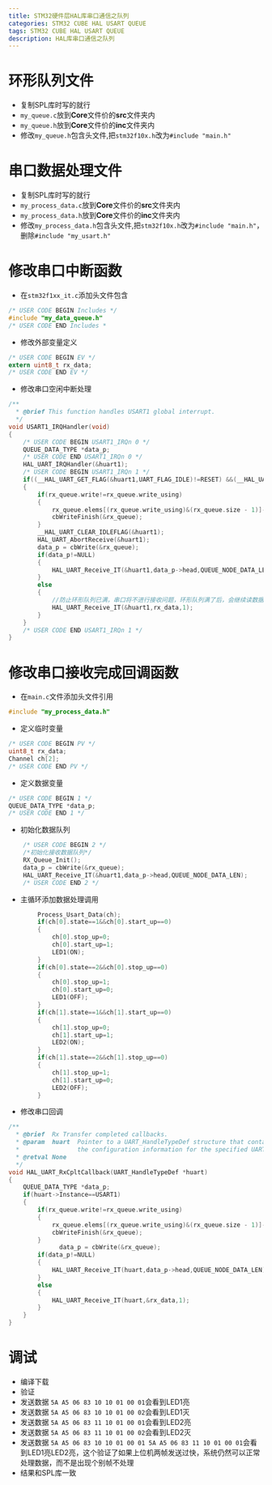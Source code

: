 ```yaml
---
title: STM32硬件层HAL库串口通信之队列
categories: STM32 CUBE HAL USART QUEUE
tags: STM32 CUBE HAL USART QUEUE
description: HAL库串口通信之队列
---
```

# 环形队列文件
- 复制SPL库时写的就行
- `my_queue.c`放到**Core**文件价的**src**文件夹内
- `my_queue.h`放到**Core**文件价的**inc**文件夹内
- 修改`my_queue.h`包含头文件,把`stm32f10x.h`改为`#include "main.h"`

# 串口数据处理文件
- 复制SPL库时写的就行
- `my_process_data.c`放到**Core**文件价的**src**文件夹内
- `my_process_data.h`放到**Core**文件价的**inc**文件夹内
- 修改`my_process_data.h`包含头文件,把`stm32f10x.h`改为`#include "main.h"`，删除`#include "my_usart.h"`

# 修改串口中断函数
- 在`stm32f1xx_it.c`添加头文件包含

```c
/* USER CODE BEGIN Includes */
#include "my_data_queue.h"
/* USER CODE END Includes *
```
- 修改外部变量定义

```c
/* USER CODE BEGIN EV */
extern uint8_t rx_data;
/* USER CODE END EV */
```

- 修改串口空闲中断处理

```c
/**
  * @brief This function handles USART1 global interrupt.
  */
void USART1_IRQHandler(void)
{
    /* USER CODE BEGIN USART1_IRQn 0 */
    QUEUE_DATA_TYPE *data_p;
    /* USER CODE END USART1_IRQn 0 */
    HAL_UART_IRQHandler(&huart1);
    /* USER CODE BEGIN USART1_IRQn 1 */
    if((__HAL_UART_GET_FLAG(&huart1,UART_FLAG_IDLE)!=RESET) &&(__HAL_UART_GET_IT_SOURCE(&huart1,UART_IT_IDLE)!=RESET))
    {
        if(rx_queue.write!=rx_queue.write_using)
        {
            rx_queue.elems[(rx_queue.write_using)&(rx_queue.size - 1)]->len=QUEUE_NODE_DATA_LEN-huart1.RxXferCount;
            cbWriteFinish(&rx_queue);
        }
        __HAL_UART_CLEAR_IDLEFLAG(&huart1);
        HAL_UART_AbortReceive(&huart1);
        data_p = cbWrite(&rx_queue);
        if(data_p!=NULL)
        {
            HAL_UART_Receive_IT(&huart1,data_p->head,QUEUE_NODE_DATA_LEN);
        }
        else
        {
            //防止环形队列已满，串口将不进行接收问题，环形队列满了后，会继续读数据并覆盖直到队列可以进行操作
            HAL_UART_Receive_IT(&huart1,rx_data,1);
        }
    }
    /* USER CODE END USART1_IRQn 1 */
}
```
# 修改串口接收完成回调函数
- 在`main.c`文件添加头文件引用

```c
#include "my_process_data.h"
```
- 定义临时变量

```c
/* USER CODE BEGIN PV */
uint8_t rx_data;
Channel ch[2];
/* USER CODE END PV */
```
- 定义数据变量

```c
/* USER CODE BEGIN 1 */
QUEUE_DATA_TYPE *data_p;
/* USER CODE END 1 */
```
- 初始化数据队列

```c
    /* USER CODE BEGIN 2 */
    /*初始化接收数据队列*/
    RX_Queue_Init();
    data_p = cbWrite(&rx_queue);
    HAL_UART_Receive_IT(&huart1,data_p->head,QUEUE_NODE_DATA_LEN);
    /* USER CODE END 2 */
```
- 主循环添加数据处理调用

```c
        Process_Usart_Data(ch);
        if(ch[0].state==1&&ch[0].start_up==0)
        {
            ch[0].stop_up=0;
            ch[0].start_up=1;
            LED1(ON);
        }
        if(ch[0].state==2&&ch[0].stop_up==0)
        {
            ch[0].stop_up=1;
            ch[0].start_up=0;
            LED1(OFF);
        }
        if(ch[1].state==1&&ch[1].start_up==0)
        {
            ch[1].stop_up=0;
            ch[1].start_up=1;
            LED2(ON);
        }
        if(ch[1].state==2&&ch[1].stop_up==0)
        {
            ch[1].stop_up=1;
            ch[1].start_up=0;
            LED2(OFF);
        }
```
- 修改串口回调

```c
/**
  * @brief  Rx Transfer completed callbacks.
  * @param  huart  Pointer to a UART_HandleTypeDef structure that contains
  *                the configuration information for the specified UART module.
  * @retval None
  */
void HAL_UART_RxCpltCallback(UART_HandleTypeDef *huart)
{
    QUEUE_DATA_TYPE *data_p;
    if(huart->Instance==USART1)
    {
        if(rx_queue.write!=rx_queue.write_using)
        {
            rx_queue.elems[(rx_queue.write_using)&(rx_queue.size - 1)]->len=QUEUE_NODE_DATA_LEN;
            cbWriteFinish(&rx_queue);
        }
			  data_p = cbWrite(&rx_queue);
        if(data_p!=NULL)
        {
            HAL_UART_Receive_IT(huart,data_p->head,QUEUE_NODE_DATA_LEN);
        }
        else
        {
            HAL_UART_Receive_IT(huart,&rx_data,1);
        }
    }
}
```
# 调试
- 编译下载
- 验证
- 发送数据 `5A A5 06 83 10 10 01 00 01`会看到LED1亮
- 发送数据 `5A A5 06 83 10 10 01 00 02`会看到LED1灭
- 发送数据 `5A A5 06 83 11 10 01 00 01`会看到LED2亮
- 发送数据 `5A A5 06 83 11 10 01 00 02`会看到LED2灭
- 发送数据 `5A A5 06 83 10 10 01 00 01 5A A5 06 83 11 10 01 00 01`会看到LED1亮LED2亮，这个验证了如果上位机两帧发送过快，系统仍然可以正常处理数据，而不是出现个别帧不处理
- 结果和SPL库一致
